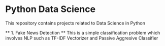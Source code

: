 # Python Data Science

This repository contains projects related to Data Science in Python

** 1. Fake News Detection **
This is a simple classification problem which involves NLP such as TF-IDF Vectorizer and Passive Aggresive Classifier
